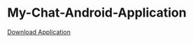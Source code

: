 # My-Chat-Android-Application

<a href="APK File/app-debug.apk" download="myChat.apk">Download Application</a>
